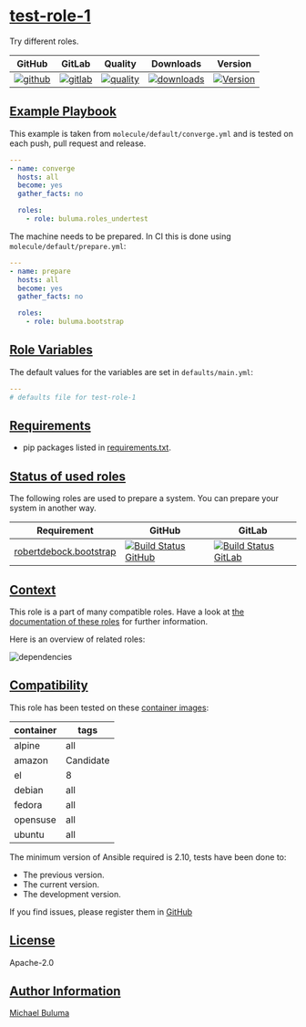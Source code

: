 # [test-role-1](#test-role-1)

Try different roles.

|GitHub|GitLab|Quality|Downloads|Version|
|------|------|-------|---------|-------|
|[![github](https://github.com/buluma/ansible-role-test-role-1/workflows/Ansible%20Molecule/badge.svg)](https://github.com/buluma/ansible-role-test-role-1/actions)|[![gitlab](https://gitlab.com/buluma/ansible-role-test-role-1/badges/master/pipeline.svg)](https://gitlab.com/buluma/ansible-role-test-role-1)|[![quality](https://img.shields.io/ansible/quality/)](https://galaxy.ansible.com/buluma/test-role-1)|[![downloads](https://img.shields.io/ansible/role/d/)](https://galaxy.ansible.com/buluma/test-role-1)|[![Version](https://img.shields.io/github/release/buluma/ansible-role-test-role-1.svg)](https://github.com/buluma/ansible-role-test-role-1/releases/)|

## [Example Playbook](#example-playbook)

This example is taken from `molecule/default/converge.yml` and is tested on each push, pull request and release.
```yaml
---
- name: converge
  hosts: all
  become: yes
  gather_facts: no

  roles:
    - role: buluma.roles_undertest
```

The machine needs to be prepared. In CI this is done using `molecule/default/prepare.yml`:
```yaml
---
- name: prepare
  hosts: all
  become: yes
  gather_facts: no

  roles:
    - role: buluma.bootstrap
```


## [Role Variables](#role-variables)

The default values for the variables are set in `defaults/main.yml`:
```yaml
---
# defaults file for test-role-1
```

## [Requirements](#requirements)

- pip packages listed in [requirements.txt](https://github.com/buluma/ansible-role-test-role-1/blob/main/requirements.txt).

## [Status of used roles](#status-of-requirements)

The following roles are used to prepare a system. You can prepare your system in another way.

| Requirement | GitHub | GitLab |
|-------------|--------|--------|
|[robertdebock.bootstrap](https://galaxy.ansible.com/buluma/robertdebock.bootstrap)|[![Build Status GitHub](https://github.com/buluma/robertdebock.bootstrap/workflows/Ansible%20Molecule/badge.svg)](https://github.com/buluma/robertdebock.bootstrap/actions)|[![Build Status GitLab ](https://gitlab.com/buluma/robertdebock.bootstrap/badges/master/pipeline.svg)](https://gitlab.com/buluma/robertdebock.bootstrap)|

## [Context](#context)

This role is a part of many compatible roles. Have a look at [the documentation of these roles](https://buluma.co.ke/) for further information.

Here is an overview of related roles:

![dependencies](https://raw.githubusercontent.com/buluma/ansible-role-test-role-1/png/requirements.png "Dependencies")

## [Compatibility](#compatibility)

This role has been tested on these [container images](https://hub.docker.com/u/buluma):

|container|tags|
|---------|----|
|alpine|all|
|amazon|Candidate|
|el|8|
|debian|all|
|fedora|all|
|opensuse|all|
|ubuntu|all|

The minimum version of Ansible required is 2.10, tests have been done to:

- The previous version.
- The current version.
- The development version.



If you find issues, please register them in [GitHub](https://github.com/buluma/ansible-role-test-role-1/issues)

## [License](#license)

Apache-2.0

## [Author Information](#author-information)

[Michael Buluma](https://buluma.github.io/)
